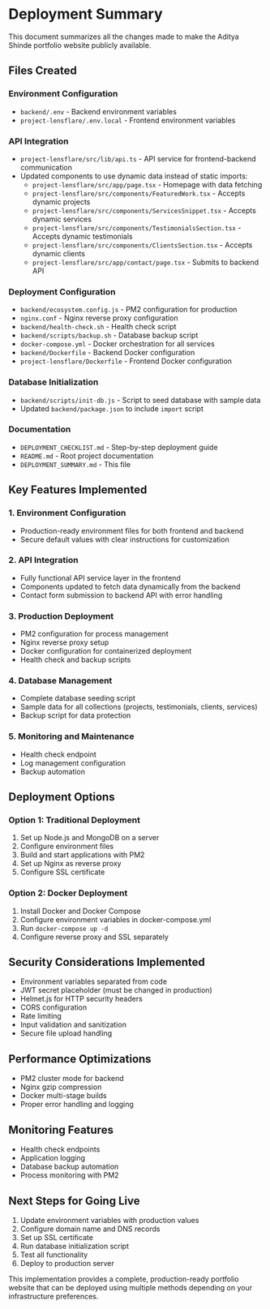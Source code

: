 # Deployment Summary

This document summarizes all the changes made to make the Aditya Shinde portfolio website publicly available.

## Files Created

### Environment Configuration
- `backend/.env` - Backend environment variables
- `project-lensflare/.env.local` - Frontend environment variables

### API Integration
- `project-lensflare/src/lib/api.ts` - API service for frontend-backend communication
- Updated components to use dynamic data instead of static imports:
  - `project-lensflare/src/app/page.tsx` - Homepage with data fetching
  - `project-lensflare/src/components/FeaturedWork.tsx` - Accepts dynamic projects
  - `project-lensflare/src/components/ServicesSnippet.tsx` - Accepts dynamic services
  - `project-lensflare/src/components/TestimonialsSection.tsx` - Accepts dynamic testimonials
  - `project-lensflare/src/components/ClientsSection.tsx` - Accepts dynamic clients
  - `project-lensflare/src/app/contact/page.tsx` - Submits to backend API

### Deployment Configuration
- `backend/ecosystem.config.js` - PM2 configuration for production
- `nginx.conf` - Nginx reverse proxy configuration
- `backend/health-check.sh` - Health check script
- `backend/scripts/backup.sh` - Database backup script
- `docker-compose.yml` - Docker orchestration for all services
- `backend/Dockerfile` - Backend Docker configuration
- `project-lensflare/Dockerfile` - Frontend Docker configuration

### Database Initialization
- `backend/scripts/init-db.js` - Script to seed database with sample data
- Updated `backend/package.json` to include `import` script

### Documentation
- `DEPLOYMENT_CHECKLIST.md` - Step-by-step deployment guide
- `README.md` - Root project documentation
- `DEPLOYMENT_SUMMARY.md` - This file

## Key Features Implemented

### 1. Environment Configuration
- Production-ready environment files for both frontend and backend
- Secure default values with clear instructions for customization

### 2. API Integration
- Fully functional API service layer in the frontend
- Components updated to fetch data dynamically from the backend
- Contact form submission to backend API with error handling

### 3. Production Deployment
- PM2 configuration for process management
- Nginx reverse proxy setup
- Docker configuration for containerized deployment
- Health check and backup scripts

### 4. Database Management
- Complete database seeding script
- Sample data for all collections (projects, testimonials, clients, services)
- Backup script for data protection

### 5. Monitoring and Maintenance
- Health check endpoint
- Log management configuration
- Backup automation

## Deployment Options

### Option 1: Traditional Deployment
1. Set up Node.js and MongoDB on a server
2. Configure environment files
3. Build and start applications with PM2
4. Set up Nginx as reverse proxy
5. Configure SSL certificate

### Option 2: Docker Deployment
1. Install Docker and Docker Compose
2. Configure environment variables in docker-compose.yml
3. Run `docker-compose up -d`
4. Configure reverse proxy and SSL separately

## Security Considerations Implemented

- Environment variables separated from code
- JWT secret placeholder (must be changed in production)
- Helmet.js for HTTP security headers
- CORS configuration
- Rate limiting
- Input validation and sanitization
- Secure file upload handling

## Performance Optimizations

- PM2 cluster mode for backend
- Nginx gzip compression
- Docker multi-stage builds
- Proper error handling and logging

## Monitoring Features

- Health check endpoints
- Application logging
- Database backup automation
- Process monitoring with PM2

## Next Steps for Going Live

1. Update environment variables with production values
2. Configure domain name and DNS records
3. Set up SSL certificate
4. Run database initialization script
5. Test all functionality
6. Deploy to production server

This implementation provides a complete, production-ready portfolio website that can be deployed using multiple methods depending on your infrastructure preferences.